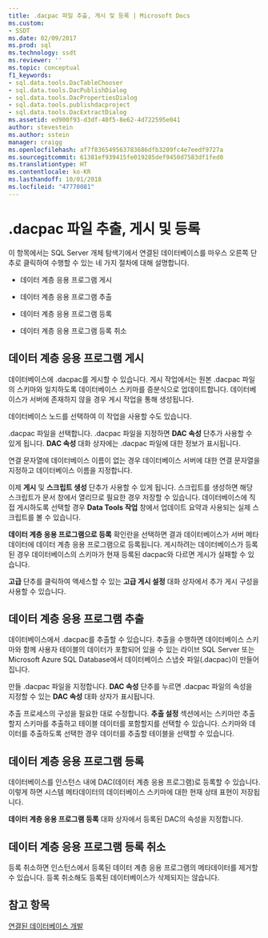 ```yaml
---
title: .dacpac 파일 추출, 게시 및 등록 | Microsoft Docs
ms.custom:
- SSDT
ms.date: 02/09/2017
ms.prod: sql
ms.technology: ssdt
ms.reviewer: ''
ms.topic: conceptual
f1_keywords:
- sql.data.tools.DacTableChooser
- sql.data.tools.DacPublishDialog
- sql.data.tools.DacPropertiesDialog
- sql.data.tools.publishdacproject
- sql.data.tools.DacExtractDialog
ms.assetid: ed900f93-d3df-40f5-8e62-4d722595e041
author: stevestein
ms.author: sstein
manager: craigg
ms.openlocfilehash: af7f836549563783686dfb3209fc4e7eedf9727a
ms.sourcegitcommit: 61381ef939415fe019285def9450d7583df1fed0
ms.translationtype: HT
ms.contentlocale: ko-KR
ms.lasthandoff: 10/01/2018
ms.locfileid: "47770081"
---
```

# <a name="extract-publish-and-register-dacpac-files"></a>.dacpac 파일 추출, 게시 및 등록
이 항목에서는 SQL Server 개체 탐색기에서 연결된 데이터베이스를 마우스 오른쪽 단추로 클릭하여 수행할 수 있는 네 가지 절차에 대해 설명합니다.  
  
-   데이터 계층 응용 프로그램 게시  
  
-   데이터 계층 응용 프로그램 추출  
  
-   데이터 계층 응용 프로그램 등록  
  
-   데이터 계층 응용 프로그램 등록 취소  
  
## <a name="publish-data-tier-application"></a>데이터 계층 응용 프로그램 게시  
데이터베이스에 .dacpac를 게시할 수 있습니다. 게시 작업에서는 원본 .dacpac 파일의 스키마와 일치하도록 데이터베이스 스키마를 증분식으로 업데이트합니다. 데이터베이스가 서버에 존재하지 않을 경우 게시 작업을 통해 생성됩니다.  
  
데이터베이스 노드를 선택하여 이 작업을 사용할 수도 있습니다.  
  
.dacpac 파일을 선택합니다. .dacpac 파일을 지정하면 **DAC 속성** 단추가 사용할 수 있게 됩니다. **DAC 속성** 대화 상자에는 .dacpac 파일에 대한 정보가 표시됩니다.  
  
연결 문자열에 데이터베이스 이름이 없는 경우 데이터베이스 서버에 대한 연결 문자열을 지정하고 데이터베이스 이름을 지정합니다.  
  
이제 **게시** 및 **스크립트 생성** 단추가 사용할 수 있게 됩니다. 스크립트를 생성하면 해당 스크립트가 문서 창에서 열리므로 필요한 경우 저장할 수 있습니다. 데이터베이스에 직접 게시하도록 선택할 경우 **Data Tools 작업** 창에서 업데이트 요약과 사용되는 실제 스크립트를 볼 수 있습니다.  
  
**데이터 계층 응용 프로그램으로 등록** 확인란을 선택하면 결과 데이터베이스가 서버 메타데이터에 데이터 계층 응용 프로그램으로 등록됩니다. 게시하려는 데이터베이스가 등록된 경우 데이터베이스의 스키마가 현재 등록된 dacpac와 다르면 게시가 실패할 수 있습니다.  
  
**고급** 단추를 클릭하여 액세스할 수 있는 **고급 게시 설정** 대화 상자에서 추가 게시 구성을 사용할 수 있습니다.  
  
## <a name="extract-data-tier-application"></a>데이터 계층 응용 프로그램 추출  
데이터베이스에서 .dacpac를 추출할 수 있습니다. 추출을 수행하면 데이터베이스 스키마와 함께 사용자 테이블의 데이터가 포함되어 있을 수 있는 라이브 SQL Server 또는 Microsoft Azure SQL Database에서 데이터베이스 스냅숏 파일(.dacpac)이 만들어집니다.  
  
만들 .dacpac 파일을 지정합니다. **DAC 속성** 단추를 누르면 .dacpac 파일의 속성을 지정할 수 있는 **DAC 속성** 대화 상자가 표시됩니다.  
  
추출 프로세스의 구성을 필요한 대로 수정합니다. **추출 설정** 섹션에서는 스키마만 추출할지 스키마를 추출하고 테이블 데이터를 포함할지를 선택할 수 있습니다. 스키마와 데이터를 추출하도록 선택한 경우 데이터를 추출할 테이블을 선택할 수 있습니다.  
  
## <a name="register-data-tier-application"></a>데이터 계층 응용 프로그램 등록  
데이터베이스를 인스턴스 내에 DAC(데이터 계층 응용 프로그램)로 등록할 수 있습니다. 이렇게 하면 시스템 메타데이터의 데이터베이스 스키마에 대한 현재 상태 표현이 저장됩니다.  
  
**데이터 계층 응용 프로그램 등록** 대화 상자에서 등록된 DAC의 속성을 지정합니다.  
  
## <a name="unregister-data-tier-application"></a>데이터 계층 응용 프로그램 등록 취소  
등록 취소하면 인스턴스에서 등록된 데이터 계층 응용 프로그램의 메타데이터를 제거할 수 있습니다. 등록 취소해도 등록된 데이터베이스가 삭제되지는 않습니다.  
  
## <a name="see-also"></a>참고 항목  
[연결된 데이터베이스 개발](../ssdt/connected-database-development.md)  
  
